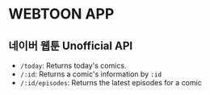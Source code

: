 # WEBTOON APP

## 네이버 웹툰 Unofficial API

- `/today`: Returns today's comics.
- `/:id`: Returns a comic's information by `:id`
- `/:id/episodes`: Returns the latest episodes for a comic